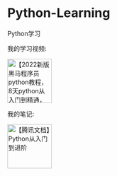 # Python-Learning

Python学习

我的学习视频:
<p>
<a href="https://www.bilibili.com/video/BV1qW4y1a7fU/">
<img src="https://upload.wikimedia.org/wikipedia/zh/b/bd/Bilibili_Logo_Blue.svg" height="100" alt="【2022新版黑马程序员python教程，8天python从入门到精通，学python看这套就够了】">
</a>
</p>



我的笔记:
<p>
<a href="https://docs.qq.com/doc/DZkR2VEF1VHVwR1Vw">
<img src="https://docs.gtimg.com/home/img/footer/logo-footer-78ea61.svg" height="100"  alt="【腾讯文档】Python从入门到进阶">
</a>
</p>